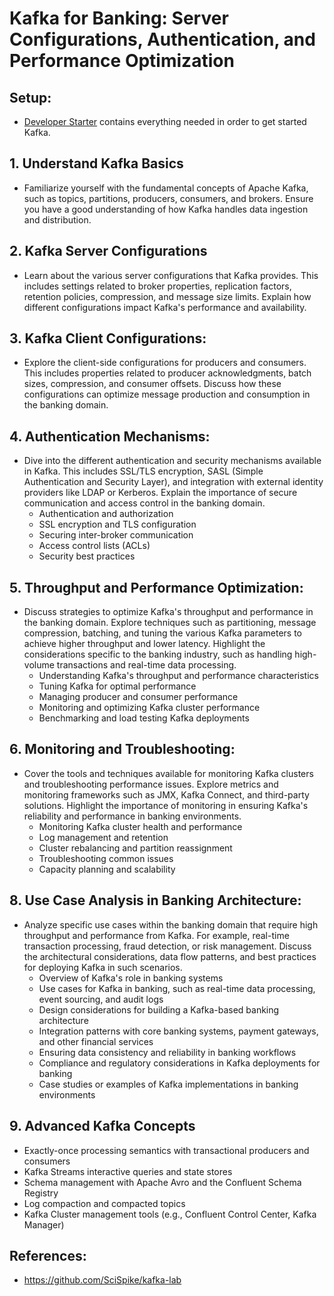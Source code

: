 # Kafka for Banking: Server Configurations, Authentication, and Performance Optimization

## Setup:
- [Developer Starter](labs/01-Verify-Installation/developer-starter.md) contains everything needed in order to get started Kafka.

## 1. Understand Kafka Basics
- Familiarize yourself with the fundamental concepts of Apache Kafka, such as topics, partitions, producers, consumers, and brokers. Ensure you have a good understanding of how Kafka handles data ingestion and distribution.

## 2. Kafka Server Configurations
- Learn about the various server configurations that Kafka provides. This includes settings related to broker properties, replication factors, retention policies, compression, and message size limits. Explain how different configurations impact Kafka's performance and availability.

## 3. Kafka Client Configurations:
- Explore the client-side configurations for producers and consumers. This includes properties related to producer acknowledgments, batch sizes, compression, and consumer offsets. Discuss how these configurations can optimize message production and consumption in the banking domain.

## 4. Authentication Mechanisms:
- Dive into the different authentication and security mechanisms available in Kafka. This includes SSL/TLS encryption, SASL (Simple Authentication and Security Layer), and integration with external identity providers like LDAP or Kerberos. Explain the importance of secure communication and access control in the banking domain.
    + Authentication and authorization
    + SSL encryption and TLS configuration
    + Securing inter-broker communication
    + Access control lists (ACLs)
    + Security best practices

## 5. Throughput and Performance Optimization:
- Discuss strategies to optimize Kafka's throughput and performance in the banking domain. Explore techniques such as partitioning, message compression, batching, and tuning the various Kafka parameters to achieve higher throughput and lower latency. Highlight the considerations specific to the banking industry, such as handling high-volume transactions and real-time data processing.
    + Understanding Kafka's throughput and performance characteristics
    + Tuning Kafka for optimal performance
    + Managing producer and consumer performance
    + Monitoring and optimizing Kafka cluster performance
    + Benchmarking and load testing Kafka deployments

## 6. Monitoring and Troubleshooting:
- Cover the tools and techniques available for monitoring Kafka clusters and troubleshooting performance issues. Explore metrics and monitoring frameworks such as JMX, Kafka Connect, and third-party solutions. Highlight the importance of monitoring in ensuring Kafka's reliability and performance in banking environments.
    + Monitoring Kafka cluster health and performance
    + Log management and retention
    + Cluster rebalancing and partition reassignment
    + Troubleshooting common issues
    + Capacity planning and scalability

## 8. Use Case Analysis in Banking Architecture:
- Analyze specific use cases within the banking domain that require high throughput and performance from Kafka. For example, real-time transaction processing, fraud detection, or risk management. Discuss the architectural considerations, data flow patterns, and best practices for deploying Kafka in such scenarios.
    + Overview of Kafka's role in banking systems
    + Use cases for Kafka in banking, such as real-time data processing, event sourcing, and audit logs
    + Design considerations for building a Kafka-based banking architecture
    + Integration patterns with core banking systems, payment gateways, and other financial services
    + Ensuring data consistency and reliability in banking workflows
    + Compliance and regulatory considerations in Kafka deployments for banking
    + Case studies or examples of Kafka implementations in banking environments

## 9. Advanced Kafka Concepts
- Exactly-once processing semantics with transactional producers and consumers
- Kafka Streams interactive queries and state stores
- Schema management with Apache Avro and the Confluent Schema Registry
- Log compaction and compacted topics
- Kafka Cluster management tools (e.g., Confluent Control Center, Kafka Manager)


## References:
- https://github.com/SciSpike/kafka-lab
